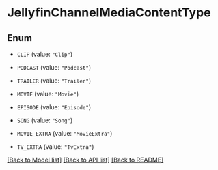 # JellyfinChannelMediaContentType

## Enum


* `CLIP` (value: `"Clip"`)

* `PODCAST` (value: `"Podcast"`)

* `TRAILER` (value: `"Trailer"`)

* `MOVIE` (value: `"Movie"`)

* `EPISODE` (value: `"Episode"`)

* `SONG` (value: `"Song"`)

* `MOVIE_EXTRA` (value: `"MovieExtra"`)

* `TV_EXTRA` (value: `"TvExtra"`)


[[Back to Model list]](../README.md#documentation-for-models) [[Back to API list]](../README.md#documentation-for-api-endpoints) [[Back to README]](../README.md)


